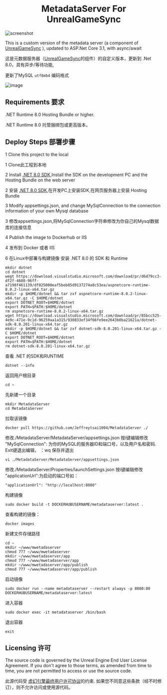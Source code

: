 <h1 align="center">
  <br>
    MetadataServer For UnrealGameSync
  <br>
</h1>

![screenshot](https://docs.unrealengine.com/4.26/Images/ProductionPipelines/DeployingTheEngine/UnrealGameSync/QuickStart/UGSQS_Step1_EndResult-2.webp)

This is a custom version of the metadata server (a component of [UnrealGameSync](https://docs.unrealGameSync.com/en-US/ProductionPipelines/DeployingTheEngine/UnrealGameSync/index.html) ), updated to ASP.Net Core 3.1, with async/await

这是元数据服务器（[UnrealGameSync](https://docs.unrealengine.com/en-US/ProductionPipelines/DeployingTheEngine/UnrealGameSync/index.html)的组件）的自定义版本，更新到 .Net 8.0，具有异步/等待功能, 

更新了MySQL `utf8mb4` 编码格式

![image](https://github.com/Jeffreytsai1004/MetadataServer/assets/109943015/1f89bd0c-0bf0-4947-beb1-e2110a8c7b29)

Requirements
要求
---------------------------
.NET Runtime 8.0 Hosting Bundle or higher.

.NET Runtime 8.0 托管捆绑包或更高版本。

Deploy Steps
部署步骤
---------------------------

1 Clone this project to the local

1 Clone此工程到本地

2 Install [.NET 8.0 SDK](https://dotnet.microsoft.com/zh-cn/download/dotnet/8.0),Install the SDK on the development PC and the Hosting Bundle on the web server

2 安装 [.NET 8.0 SDK](https://dotnet.microsoft.com/zh-cn/download/dotnet/8.0),在开发PC上安装SDK,在网页服务器上安装 Hosting Bundle 

3 Modify appsettings.json, and change MySqlConnection to the connection information of your own Mysql database

3 修改appsettings.json,将MySqlConnection字符串修改为你自己的Mysql数据库的连接信息

4 Publish the image to Dockerhub or IIS

4 发布到 Docker 或者 IIS

6 在Linux中部署与构建镜像 
  安装 .NET 8.0 的 SDK 和 Runtime
  ```
  mkdir dotnet
  cd dotnet
  wegt https://download.visualstudio.microsoft.com/download/pr/d6d79cc3-df2f-4680-96ff-a7198f461139/df025000eaf5beb85d9137274a8c53ea/aspnetcore-runtime-8.0.2-linux-x64.tar.gz
  mkdir -p $HOME/dotnet && tar zxf aspnetcore-runtime-8.0.2-linux-x64.tar.gz -C $HOME/dotnet
  export DOTNET_ROOT=$HOME/dotnet
  export PATH=$PATH:$HOME/dotnet
  rm aspnetcore-runtime-8.0.2-linux-x64.tar.gz
  wget https://download.visualstudio.microsoft.com/download/pr/85bcc525-4e9c-471e-9c1d-96259aa1a315/930833ef34f66fe9ee2643b0ba21621a/dotnet-sdk-8.0.201-linux-x64.tar.gz
  mkdir -p $HOME/dotnet && tar zxf dotnet-sdk-8.0.201-linux-x64.tar.gz -C $HOME/dotnet
  export DOTNET_ROOT=$HOME/dotnet
  export PATH=$PATH:$HOME/dotnet
  rm dotnet-sdk-8.0.201-linux-x64.tar.gz
  ```
  查看 .NET 的SDK和RUNTIME
  ```
  dotnet --info
  ```
  返回用户根目录
  ```
  cd ~
  ```
  先新建一个目录
  ```
  mkdir MetadataServer
  cd MetadataServer
  ```
  拉取该镜像 
  ```
  docker pull https://github.com/Jeffreytsai1004/MetadataServer ./
  ```
  修改./MetadataServer/MetadataServer/appsettings.json 按i键编辑修改 "MySqlConnection": 为你的MySQL的服务器ID和端口号，以及用户名和密码. Exit键退出编辑， ：wq 保存并退出
  ```
  vi ./MetadataServer/MetadataServer/appsettings.json
  ```
  修改./MetadataServer/Properties/launchSettings.json 按i键编辑修改 "applicationUrl":为启动的端口号如：
  ```
  "applicationUrl": "http://localhost:8080"
  ```
  构建镜像
  ```
  sudo docker build -t DOCKERHUBUSERNAME/metadataserver:latest .
  ```
  查看构建的镜像：
  ```
  docker images
  ```
  新建文件存储路径
  ```
  cd ~
  mkdir ~/www/mwetadaserver
  chmod 777 ~/www/mwetadaserver
  mkdir ~/www/mwetadaserver/app
  chmod 777 ~/www/mwetadaserver/app
  mkdir ~/www/mwetadaserver/app/publish
  chmod 777 ~/www/mwetadaserver/app/publish
  ```
  启动镜像
  ```
  sudo docker run --name metadataserver --restart always -p 8080:80 DOCKERHUBUSERNAME/metadataserver:latest
  ```
  进入容器
  ```
  sudo docker exec -it metadataserver /bin/bash
  ```
  退出容器
  ```
  exit
  ```

Licensing
许可
---------------------------
The source code is governed by the Unreal Engine End User License Agreement. If you don't agree to those terms, as amended from time to time, you are not permitted to access or use the source code.

此源代码受 [虚幻引擎最终用户许可协议](https://www.unrealengine.com/eula)的约束. 如果您不同意这些条款（经不时修订），则不允许访问或使用源代码。
